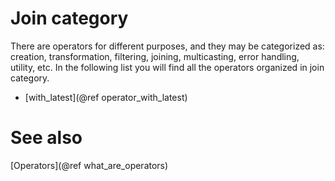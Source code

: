 # Join category

There are operators for different purposes, and they may be categorized as: creation, transformation, filtering, joining, multicasting, error handling, utility, etc. In the following list you will find all the operators organized in join category.

- [with_latest](@ref operator_with_latest)

# See also

[Operators](@ref what_are_operators)
